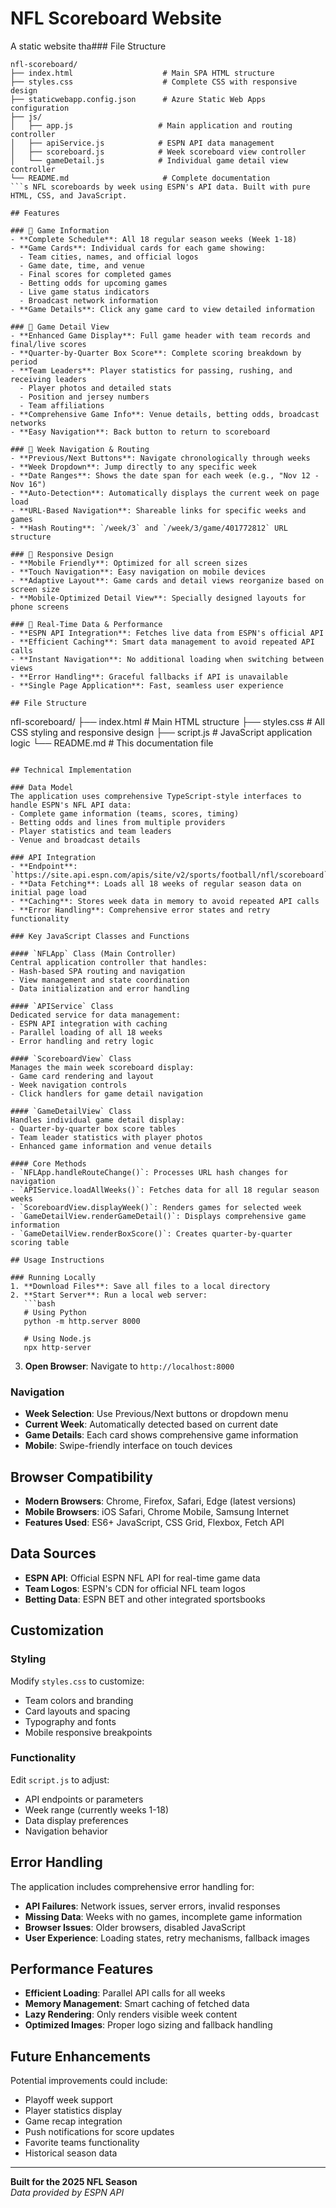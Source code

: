 # NFL Scoreboard Website

A static website tha### File Structure

```
nfl-scoreboard/
├── index.html                    # Main SPA HTML structure
├── styles.css                    # Complete CSS with responsive design
├── staticwebapp.config.json      # Azure Static Web Apps configuration
├── js/
│   ├── app.js                   # Main application and routing controller
│   ├── apiService.js            # ESPN API data management
│   ├── scoreboard.js            # Week scoreboard view controller
│   └── gameDetail.js            # Individual game detail view controller
└── README.md                     # Complete documentation
```s NFL scoreboards by week using ESPN's API data. Built with pure HTML, CSS, and JavaScript.

## Features

### 🏈 Game Information
- **Complete Schedule**: All 18 regular season weeks (Week 1-18)
- **Game Cards**: Individual cards for each game showing:
  - Team cities, names, and official logos
  - Game date, time, and venue
  - Final scores for completed games
  - Betting odds for upcoming games
  - Live game status indicators
  - Broadcast network information
- **Game Details**: Click any game card to view detailed information

### 🎯 Game Detail View
- **Enhanced Game Display**: Full game header with team records and final/live scores
- **Quarter-by-Quarter Box Score**: Complete scoring breakdown by period
- **Team Leaders**: Player statistics for passing, rushing, and receiving leaders
  - Player photos and detailed stats
  - Position and jersey numbers
  - Team affiliations
- **Comprehensive Game Info**: Venue details, betting odds, broadcast networks
- **Easy Navigation**: Back button to return to scoreboard

### 📅 Week Navigation & Routing
- **Previous/Next Buttons**: Navigate chronologically through weeks
- **Week Dropdown**: Jump directly to any specific week
- **Date Ranges**: Shows the date span for each week (e.g., "Nov 12 - Nov 16")
- **Auto-Detection**: Automatically displays the current week on page load
- **URL-Based Navigation**: Shareable links for specific weeks and games
- **Hash Routing**: `/week/3` and `/week/3/game/401772812` URL structure

### 📱 Responsive Design
- **Mobile Friendly**: Optimized for all screen sizes
- **Touch Navigation**: Easy navigation on mobile devices
- **Adaptive Layout**: Game cards and detail views reorganize based on screen size
- **Mobile-Optimized Detail View**: Specially designed layouts for phone screens

### 🔄 Real-Time Data & Performance
- **ESPN API Integration**: Fetches live data from ESPN's official API
- **Efficient Caching**: Smart data management to avoid repeated API calls
- **Instant Navigation**: No additional loading when switching between views
- **Error Handling**: Graceful fallbacks if API is unavailable
- **Single Page Application**: Fast, seamless user experience

## File Structure

```
nfl-scoreboard/
├── index.html          # Main HTML structure
├── styles.css          # All CSS styling and responsive design
├── script.js           # JavaScript application logic
└── README.md           # This documentation file
```

## Technical Implementation

### Data Model
The application uses comprehensive TypeScript-style interfaces to handle ESPN's NFL API data:
- Complete game information (teams, scores, timing)
- Betting odds and lines from multiple providers
- Player statistics and team leaders
- Venue and broadcast details

### API Integration
- **Endpoint**: `https://site.api.espn.com/apis/site/v2/sports/football/nfl/scoreboard`
- **Data Fetching**: Loads all 18 weeks of regular season data on initial page load
- **Caching**: Stores week data in memory to avoid repeated API calls
- **Error Handling**: Comprehensive error states and retry functionality

### Key JavaScript Classes and Functions

#### `NFLApp` Class (Main Controller)
Central application controller that handles:
- Hash-based SPA routing and navigation
- View management and state coordination
- Data initialization and error handling

#### `APIService` Class
Dedicated service for data management:
- ESPN API integration with caching
- Parallel loading of all 18 weeks
- Error handling and retry logic

#### `ScoreboardView` Class
Manages the main week scoreboard display:
- Game card rendering and layout
- Week navigation controls
- Click handlers for game detail navigation

#### `GameDetailView` Class
Handles individual game detail display:
- Quarter-by-quarter box score tables
- Team leader statistics with player photos
- Enhanced game information and venue details

#### Core Methods
- `NFLApp.handleRouteChange()`: Processes URL hash changes for navigation
- `APIService.loadAllWeeks()`: Fetches data for all 18 regular season weeks
- `ScoreboardView.displayWeek()`: Renders games for selected week
- `GameDetailView.renderGameDetail()`: Displays comprehensive game information
- `GameDetailView.renderBoxScore()`: Creates quarter-by-quarter scoring table

## Usage Instructions

### Running Locally
1. **Download Files**: Save all files to a local directory
2. **Start Server**: Run a local web server:
   ```bash
   # Using Python
   python -m http.server 8000
   
   # Using Node.js
   npx http-server
   ```
3. **Open Browser**: Navigate to `http://localhost:8000`

### Navigation
- **Week Selection**: Use Previous/Next buttons or dropdown menu
- **Current Week**: Automatically detected based on current date
- **Game Details**: Each card shows comprehensive game information
- **Mobile**: Swipe-friendly interface on touch devices

## Browser Compatibility
- **Modern Browsers**: Chrome, Firefox, Safari, Edge (latest versions)
- **Mobile Browsers**: iOS Safari, Chrome Mobile, Samsung Internet
- **Features Used**: ES6+ JavaScript, CSS Grid, Flexbox, Fetch API

## Data Sources
- **ESPN API**: Official ESPN NFL API for real-time game data
- **Team Logos**: ESPN's CDN for official NFL team logos
- **Betting Data**: ESPN BET and other integrated sportsbooks

## Customization

### Styling
Modify `styles.css` to customize:
- Team colors and branding
- Card layouts and spacing
- Typography and fonts
- Mobile responsive breakpoints

### Functionality
Edit `script.js` to adjust:
- API endpoints or parameters
- Week range (currently weeks 1-18)
- Data display preferences
- Navigation behavior

## Error Handling
The application includes comprehensive error handling for:
- **API Failures**: Network issues, server errors, invalid responses
- **Missing Data**: Weeks with no games, incomplete game information
- **Browser Issues**: Older browsers, disabled JavaScript
- **User Experience**: Loading states, retry mechanisms, fallback images

## Performance Features
- **Efficient Loading**: Parallel API calls for all weeks
- **Memory Management**: Smart caching of fetched data
- **Lazy Rendering**: Only renders visible week content
- **Optimized Images**: Proper logo sizing and fallback handling

## Future Enhancements
Potential improvements could include:
- Playoff week support
- Player statistics display
- Game recap integration
- Push notifications for score updates
- Favorite teams functionality
- Historical season data

---

**Built for the 2025 NFL Season**  
*Data provided by ESPN API*